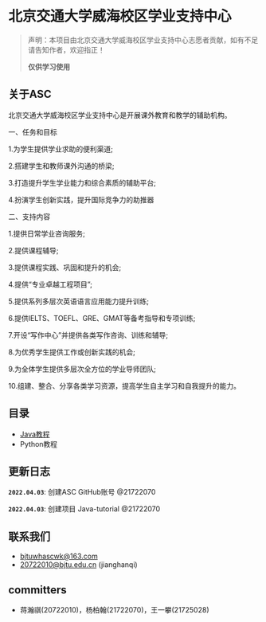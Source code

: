 # 北京交通大学威海校区学业支持中心

>声明：本项目由北京交通大学威海校区学业支持中心志愿者贡献，如有不足请告知作者，欢迎指正！
>
>**仅供学习使用**
> 
>
## 关于ASC

北京交通大学威海校区学业支持中心是开展课外教育和教学的辅助机构。

一、任务和目标

1.为学生提供学业求助的便利渠道;

2.搭建学生和教师课外沟通的桥梁;

3.打造提升学生学业能力和综合素质的辅助平台;

4.扮演学生创新实践，提升国际竞争力的助推器

二、支持内容

1.提供日常学业咨询服务;

2.提供课程辅导;

3.提供课程实践、巩固和提升的机会;

4.提供“专业卓越工程项目”;

5.提供系列多层次英语语言应用能力提升训练;

6.提供IELTS、TOEFL、GRE、GMAT等备考指导和专项训练;

7.开设“写作中心”并提供各类写作咨询、训练和辅导;

8.为优秀学生提供工作或创新实践的机会;

9.为全体学生提供多层次全方位的学业导师团队;

10.组建、整合、分享各类学习资源，提高学生自主学习和自我提升的能力。

## 目录

* [Java教程](https://github.com/BJTU-ASC/Java-tutorial)
* Python教程

## 更新日志

**`2022.04.03`**: 创建ASC GitHub账号 @21722070

**`2022.04.03`**: 创建项目 Java-tutorial @21722070


## 联系我们

* bjtuwhascwk@163.com
* 20722010@bjtu.edu.cn (jianghanqi)

## committers

* 蒋瀚祺(20722010)，杨柏翰(21722070)，王一攀(21725028)



